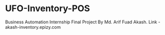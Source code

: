 # UFO-Inventory-POS
Business Automation Internship Final Project By Md. Arif Fuad Akash. Link - akash-inventory.epizy.com
